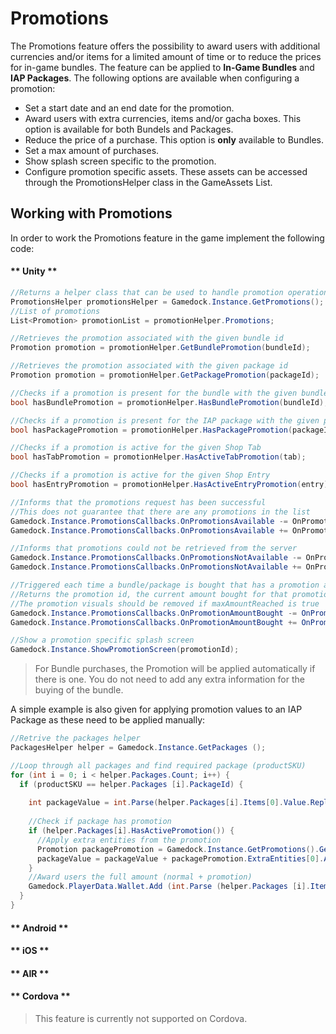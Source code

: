 # Promotions

The Promotions feature offers the possibility to award users with additional currencies and/or items for a limited amount of time or to reduce the prices for in-game bundles. The feature can be applied to **In-Game Bundles** and **IAP Packages**. The following options are available when configuring a promotion:
* Set a start date and an end date for the promotion.
* Award users with extra currencies, items and/or gacha boxes. This option is available for both Bundels and Packages.
* Reduce the price of a purchase. This option is **only** available to Bundles.
* Set a max amount of purchases.
* Show splash screen specific to the promotion.
* Configure promotion specific assets. These assets can be accessed through the PromotionsHelper class in the GameAssets List.

## Working with Promotions

In order to work the Promotions feature in the game implement the following code:

<!-- tabs:start -->

#### ** Unity **

~~~C#
//Returns a helper class that can be used to handle promotion operations
PromotionsHelper promotionsHelper = Gamedock.Instance.GetPromotions();
//List of promotions
List<Promotion> promotionList = promotionHelper.Promotions;

//Retrieves the promotion associated with the given bundle id
Promotion promotion = promotionHelper.GetBundlePromotion(bundleId);

//Retrieves the promotion associated with the given package id
Promotion promotion = promotionHelper.GetPackagePromotion(packageId);

//Checks if a promotion is present for the bundle with the given bundle id
bool hasBundlePromotion = promotionHelper.HasBundlePromotion(bundleId);

//Checks if a promotion is present for the IAP package with the given package id
bool hasPackagePromotion = promotionHelper.HasPackagePromotion(packageId);

//Checks if a promotion is active for the given Shop Tab
bool hasTabPromotion = promotionHelper.HasActiveTabPromotion(tab);

//Checks if a promotion is active for the given Shop Entry
bool hasEntryPromotion = promotionHelper.HasActiveEntryPromotion(entry);

//Informs that the promotions request has been successful
//This does not guarantee that there are any promotions in the list
Gamedock.Instance.PromotionsCallbacks.OnPromotionsAvailable -= OnPromotionsAvailable;
Gamedock.Instance.PromotionsCallbacks.OnPromotionsAvailable += OnPromotionsAvailable;

//Informs that promotions could not be retrieved from the server
Gamedock.Instance.PromotionsCallbacks.OnPromotionsNotAvailable -= OnPromotionsNotAvailable;
Gamedock.Instance.PromotionsCallbacks.OnPromotionsNotAvailable += OnPromotionsNotAvailable;

//Triggered each time a bundle/package is bought that has a promotion attached to it
//Returns the promotion id, the current amount bought for that promotion by the user and if the max amount has been reached
//The promotion visuals should be removed if maxAmountReached is true
Gamedock.Instance.PromotionsCallbacks.OnPromotionAmountBought -= OnPromotionAmountBought (promotionId, currentAmount, maxAmountReached);
Gamedock.Instance.PromotionsCallbacks.OnPromotionAmountBought += OnPromotionAmountBought (promotionId, currentAmount, maxAmountReached);

//Show a promotion specific splash screen
Gamedock.Instance.ShowPromotionScreen(promotionId);
~~~

> For Bundle purchases, the Promotion will be applied automatically if there is one. You do not need to add any extra information for the buying of the bundle.

A simple example is also given for applying promotion values to an IAP Package as these need to be applied manually:

~~~C#
//Retrive the packages helper
PackagesHelper helper = Gamedock.Instance.GetPackages ();

//Loop through all packages and find required package (productSKU)
for (int i = 0; i < helper.Packages.Count; i++) {
  if (productSKU == helper.Packages [i].PackageId) {
  
    int packageValue = int.Parse(helper.Packages[i].Items[0].Value.Replace(".0", ""));
    
    //Check if package has promotion
    if (helper.Packages[i].HasActivePromotion()) {
      //Apply extra entities from the promotion
      Promotion packagePromotion = Gamedock.Instance.GetPromotions().GetPackagePromotion(helper.Packages[i].PackageId);
      packageValue = packageValue + packagePromotion.ExtraEntities[0].Amount;
    }
    //Award users the full amount (normal + promotion)
    Gamedock.PlayerData.Wallet.Add (int.Parse (helper.Packages [i].Items [0].Id), packageValue, PlayerDataUpdateReasons.IAP, "Shop", transactionId);
  }
}
~~~

#### ** Android **



#### ** iOS **



#### ** AIR **



#### ** Cordova **

> This feature is currently not supported on Cordova.

<!-- tabs:end -->